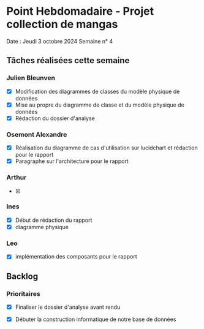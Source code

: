 # Point Hebdomadaire - Projet collection de mangas

Date : Jeudi 3 octobre 2024
Semaine n° 4

## Tâches réalisées cette semaine

### Julien Bleunven
- [x] Modification des diagrammes de classes du modèle physique de données
- [x] Mise au propre du diagramme de classe et du modèle physique de données
- [x] Rédaction du dossier d'analyse

### Osemont Alexandre
- [x] Réalisation du diagramme de cas d'utilisation sur lucidchart et rédaction pour le rapport
- [x] Paragraphe sur l'architecture pour le rapport

### Arthur
- [x]


### Ines
- [x] Début de rédaction du rapport
- [x] diagramme physique

### Leo
- [x] implémentation des composants pour le rapport

## Backlog

### Prioritaires

- [x] Finaliser le dossier d'analyse avant rendu
- [x] Débuter la construction informatique de notre base de données 





